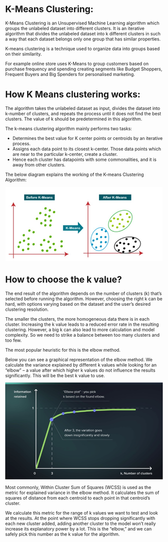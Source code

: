 # K-Means Clustering:

K-Means Clustering is an Unsupervised Machine Learning algorithm which groups the unlabeled dataset into different clusters. It is an iterative algorithm that divides the unlabeled dataset into k different clusters in such a way that each dataset belongs only one group that has similar properties.

K-means clustering is a technique used to organize data into groups based on their similarity. 

For example online store uses K-Means to group customers based on purchase frequency and spending creating segments like Budget Shoppers, Frequent Buyers and Big Spenders for personalised marketing.

# How K Means clustering works:

The algorithm takes the unlabeled dataset as input, divides the dataset into k-number of clusters, and repeats the process until it does not find the best clusters. The value of k should be predetermined in this algorithm.

The k-means clustering algorithm mainly performs two tasks:

* Determines the best value for K center points or centroids by an iterative process.
* Assigns each data point to its closest k-center. Those data points which are near to the particular k-center, create a cluster.
* Hence each cluster has datapoints with some commonalities, and it is away from other clusters.

The below diagram explains the working of the K-means Clustering Algorithm:

![K-Means Clustering](./images/k-means-clustering.jpg)

# How to choose the k value?
The end result of the algorithm depends on the number of сlusters (k) that’s selected before running the algorithm. However, choosing the right k can be hard, with options varying based on the dataset and the user’s desired clustering resolution.

The smaller the clusters, the more homogeneous data there is in each cluster. Increasing the k value leads to a reduced error rate in the resulting clustering. However, a big k can also lead to more calculation and model complexity. So we need to strike a balance between too many clusters and too few.

The most popular heuristic for this is the elbow method.

Below you can see a graphical representation of the elbow method. We calculate the variance explained by different k values while looking for an “elbow” – a value after which higher k values do not influence the results significantly. This will be the best k value to use.

![Elbow method](./images/elbow_method.jpg)

Most commonly, Within Cluster Sum of Squares (WCSS) is used as the metric for explained variance in the elbow method. It calculates the sum of squares of distance from each centroid to each point in that centroid’s cluster.

We calculate this metric for the range of k values we want to test and look at the results. At the point where WCSS stops dropping significantly with each new cluster added, adding another cluster to the model won’t really increase its explanatory power by a lot. This is the “elbow,” and we can safely pick this number as the k value for the algorithm.